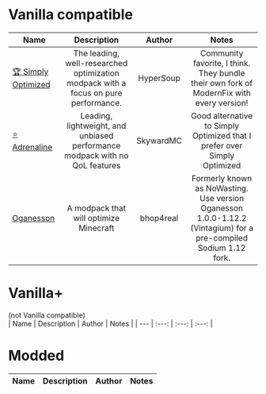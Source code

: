 # Vanilla compatible
| Name | Description | Author | Notes |
| --- | :---: | :---: | :---: |
| [🏆 Simply Optimized](modrinth.com/modpack/sop) | The leading, well-researched optimization modpack with a focus on pure performance. | HyperSoup | Community favorite, I think. They bundle their own fork of ModernFix with every version! |
| [⭐ Adrenaline](https://modrinth.com/modpack/adrenaline) | Leading, lightweight, and unbiased performance modpack with no QoL features  | SkywardMC | Good alternative to Simply Optimized that I prefer over Simply Optimized |
| [Oganesson](https://modrinth.com/modpack/oganesson) | A modpack that will optimize Minecraft | bhop4real | Formerly known as NoWasting. Use version Oganesson 1.0.0-1.12.2 (Vintagium) for a pre-compiled Sodium 1.12 fork. |

# Vanilla+
(not Vanilla compatible)       
| Name | Description | Author | Notes |
| --- | :---: | :---: | :---: |

# Modded
| Name | Description | Author | Notes |
| --- | :---: | :---: | :---: |
